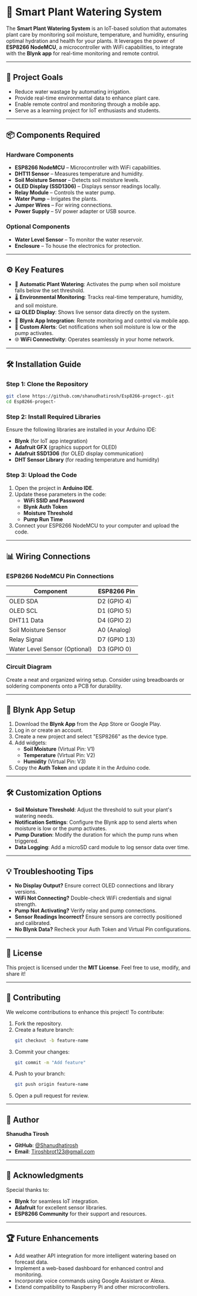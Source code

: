 
# 🌱 **Smart Plant Watering System**  

The **Smart Plant Watering System** is an IoT-based solution that automates plant care by monitoring soil moisture, temperature, and humidity, ensuring optimal hydration and health for your plants. It leverages the power of **ESP8266 NodeMCU**, a microcontroller with WiFi capabilities, to integrate with the **Blynk app** for real-time monitoring and remote control.  

---

## 🎯 **Project Goals**  

- Reduce water wastage by automating irrigation.  
- Provide real-time environmental data to enhance plant care.  
- Enable remote control and monitoring through a mobile app.  
- Serve as a learning project for IoT enthusiasts and students.  

---

## 📦 **Components Required**  

### Hardware Components  
- **ESP8266 NodeMCU** – Microcontroller with WiFi capabilities.  
- **DHT11 Sensor** – Measures temperature and humidity.  
- **Soil Moisture Sensor** – Detects soil moisture levels.  
- **OLED Display (SSD1306)** – Displays sensor readings locally.  
- **Relay Module** – Controls the water pump.  
- **Water Pump** – Irrigates the plants.  
- **Jumper Wires** – For wiring connections.  
- **Power Supply** – 5V power adapter or USB source.  

### Optional Components  
- **Water Level Sensor** – To monitor the water reservoir.  
- **Enclosure** – To house the electronics for protection.  

---

## ⚙️ **Key Features**  

- 🌊 **Automatic Plant Watering**: Activates the pump when soil moisture falls below the set threshold.  
- 🌡️ **Environmental Monitoring**: Tracks real-time temperature, humidity, and soil moisture.  
- 📟 **OLED Display**: Shows live sensor data directly on the system.  
- 📲 **Blynk App Integration**: Remote monitoring and control via mobile app.  
- 🔔 **Custom Alerts**: Get notifications when soil moisture is low or the pump activates.  
- 🌐 **WiFi Connectivity**: Operates seamlessly in your home network.  

---

## 🛠️ **Installation Guide**  

### Step 1: Clone the Repository  
```bash  
git clone https://github.com/shanudhatirosh/Esp8266-progect-.git  
cd Esp8266-progect-
```  

### Step 2: Install Required Libraries  
Ensure the following libraries are installed in your Arduino IDE:  
- **Blynk** (for IoT app integration)  
- **Adafruit GFX** (graphics support for OLED)  
- **Adafruit SSD1306** (for OLED display communication)  
- **DHT Sensor Library** (for reading temperature and humidity)  

### Step 3: Upload the Code  
1. Open the project in **Arduino IDE**.  
2. Update these parameters in the code:  
   - **WiFi SSID and Password**  
   - **Blynk Auth Token**  
   - **Moisture Threshold**  
   - **Pump Run Time**  
3. Connect your ESP8266 NodeMCU to your computer and upload the code.  

---

## 📊 **Wiring Connections**  

### ESP8266 NodeMCU Pin Connections  
| **Component**       | **ESP8266 Pin** |  
|----------------------|-----------------|  
| OLED SDA            | D2 (GPIO 4)     |  
| OLED SCL            | D1 (GPIO 5)     |  
| DHT11 Data          | D4 (GPIO 2)     |  
| Soil Moisture Sensor| A0 (Analog)     |  
| Relay Signal        | D7 (GPIO 13)    |  
| Water Level Sensor (Optional) | D3 (GPIO 0) |  

### Circuit Diagram  
Create a neat and organized wiring setup. Consider using breadboards or soldering components onto a PCB for durability.  

---

## 📱 **Blynk App Setup**  

1. Download the **Blynk App** from the App Store or Google Play.  
2. Log in or create an account.  
3. Create a new project and select "ESP8266" as the device type.  
4. Add widgets:  
   - **Soil Moisture** (Virtual Pin: V1)  
   - **Temperature** (Virtual Pin: V2)  
   - **Humidity** (Virtual Pin: V3)  
5. Copy the **Auth Token** and update it in the Arduino code.  

---

## 🛠️ **Customization Options**  

- **Soil Moisture Threshold**: Adjust the threshold to suit your plant's watering needs.  
- **Notification Settings**: Configure the Blynk app to send alerts when moisture is low or the pump activates.  
- **Pump Duration**: Modify the duration for which the pump runs when triggered.  
- **Data Logging**: Add a microSD card module to log sensor data over time.  

---

## 💡 **Troubleshooting Tips**  

- **No Display Output?** Ensure correct OLED connections and library versions.  
- **WiFi Not Connecting?** Double-check WiFi credentials and signal strength.  
- **Pump Not Activating?** Verify relay and pump connections.  
- **Sensor Readings Incorrect?** Ensure sensors are correctly positioned and calibrated.  
- **No Blynk Data?** Recheck your Auth Token and Virtual Pin configurations.  

---

## 📜 **License**  

This project is licensed under the **MIT License**. Feel free to use, modify, and share it!  

---

## 🤝 **Contributing**  

We welcome contributions to enhance this project! To contribute:  
1. Fork the repository.  
2. Create a feature branch:  
   ```bash  
   git checkout -b feature-name  
   ```  
3. Commit your changes:  
   ```bash  
   git commit -m "Add feature"  
   ```  
4. Push to your branch:  
   ```bash  
   git push origin feature-name  
   ```  
5. Open a pull request for review.  

---

## 👤 **Author**  

**Shanudha Tirosh**  
- **GitHub**: [@Shanudhatirosh](https://github.com/Shanudhatirosh)  
- **Email**: [Tiroshbrot123@gmail.com](mailto:Tiroshbrot123@gmail.com)  

---

## 🌟 **Acknowledgments**  

Special thanks to:  
- **Blynk** for seamless IoT integration.  
- **Adafruit** for excellent sensor libraries.  
- **ESP8266 Community** for their support and resources.  

---

## 🏆 **Future Enhancements**  

- Add weather API integration for more intelligent watering based on forecast data.  
- Implement a web-based dashboard for enhanced control and monitoring.  
- Incorporate voice commands using Google Assistant or Alexa.  
- Extend compatibility to Raspberry Pi and other microcontrollers.  
